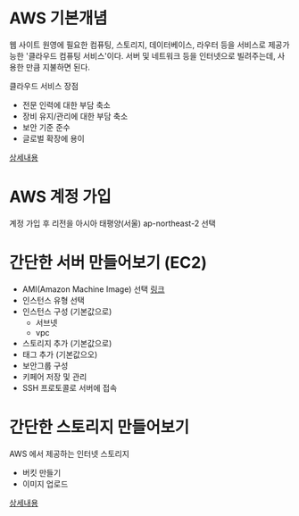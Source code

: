 # AWS 기본개념

웹 사이트 원영에 필요한 컴퓨팅, 스토리지, 데이터베이스, 라우터 등을 서비스로 제공가능한 '클라우드 컴퓨팅 서비스'이다.
서버 및 네트워크 등을 인터넷으로 빌려주는데, 사용한 만큼 지불하면 된다.

클라우드 서비스 장점

-   전문 인력에 대한 부담 축소
-   장비 유지/관리에 대한 부담 축소
-   보안 기준 준수
-   글로벌 확장에 용이

[상세내용](https://codingpractices.tistory.com/92)

# AWS 계정 가입

계정 가입 후 리전을 아시아 태평양(서울) ap-northeast-2 선택

# 간단한 서버 만들어보기 (EC2)

-   AMI(Amazon Machine Image) 선택 [링크](https://docs.aws.amazon.com/ko_kr/AWSEC2/latest/UserGuide/ec2-instances-and-amis.html)
-   인스턴스 유형 선택
-   인스턴스 구성 (기본값으로)
    -   서브넷
    -   vpc
-   스토리지 추가 (기본값으로)
-   태그 추가 (기본값으오)
-   보안그룹 구성
-   키페어 저장 및 관리
-   SSH 프로토콜로 서버에 접속

# 간단한 스토리지 만들어보기

AWS 에서 제공하는 인터넷 스토리지

-   버킷 만들기
-   이미지 업로드

[상세내용](https://velog.io/@jinseoit/AWS-S3-bucket)
